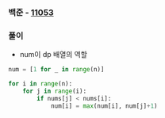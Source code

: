 ### 백준  - [11053](https://www.acmicpc.net/problem/11053)

### 풀이

* num이 dp 배열의 역할

```Python
num = [1 for _ in range(n)]

for i in range(n):
    for j in range(i):
        if nums[j] < nums[i]:
            num[i] = max(num[i], num[j]+1)
```

